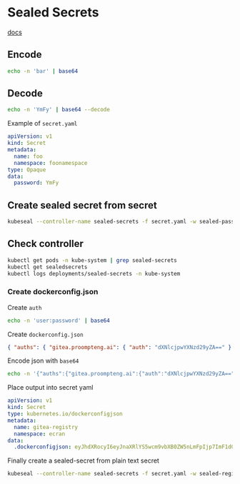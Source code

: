 # Sealed Secrets

[docs](https://github.com/bitnami-labs/sealed-secrets?tab=readme-ov-file#usage)

## Encode

```bash
echo -n 'bar' | base64
```

## Decode

```bash
echo -n 'YmFy' | base64 --decode
```

Example of `secret.yaml`

```yaml
apiVersion: v1
kind: Secret
metadata:
  name: foo
  namespace: foonamespace
type: Opaque
data:
  password: YmFy
```

## Create sealed secret from secret

```bash
kubeseal --controller-name sealed-secrets -f secret.yaml -w sealed-password.yaml
```

## Check controller

```bash
kubectl get pods -n kube-system | grep sealed-secrets
kubectl get sealedsecrets
kubectl logs deployments/sealed-secrets -n kube-system
```

### Create dockerconfig.json

Create `auth`

```bash
echo -n 'user:password' | base64
```

Create `dockerconfig.json`

```json
{ "auths": { "gitea.proompteng.ai": { "auth": "dXNlcjpwYXNzd29yZA==" } } }
```

Encode json with `base64`

```bash
echo -n '{"auths":{"gitea.proompteng.ai":{"auth":"dXNlcjpwYXNzd29yZA=="}}}' | base64
```

Place output into secret yaml

```yaml
apiVersion: v1
kind: Secret
type: kubernetes.io/dockerconfigjson
metadata:
  name: gitea-registry
  namespace: ecran
data:
  .dockerconfigjson: eyJhdXRocyI6eyJnaXRlYS5wcm9vbXB0ZW5nLmFpIjp7ImF1dGgiOiJkWE5sY2pwd1lYTnpkMjl5WkE9PSJ9fX0=
```

Finally create a sealed-secret from plain text secret

```bash
kubeseal --controller-name sealed-secrets -f secret.yaml -w sealed-registry.yaml
```
